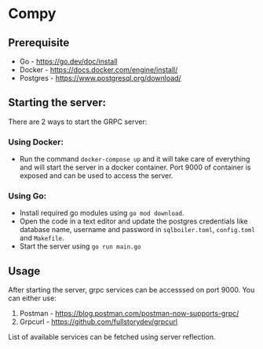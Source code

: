# Compy


## Prerequisite
- Go - https://go.dev/doc/install
- Docker - https://docs.docker.com/engine/install/
- Postgres - https://www.postgresql.org/download/

## Starting the server:
There are 2 ways to start the GRPC server:

### Using Docker:
- Run the command `docker-compose up` and it will take care of everything and will start the server in a docker container. Port 9000 of container is exposed and can be used to access the server.

### Using Go:
- Install required go modules using `go mod download`.
- Open the code in a text editor and update the postgres credentials like database name, username and password in `sqlboiler.toml`, `config.toml` and `Makefile`.
- Start the server using `go run main.go`

## Usage
After starting the server, grpc services can be accesssed on port 9000. You can either use:
1. Postman - https://blog.postman.com/postman-now-supports-grpc/
2. Grpcurl - https://github.com/fullstorydev/grpcurl

List of available services can be fetched using server reflection.
